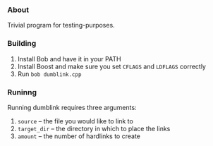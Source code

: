 ### About

Trivial program for testing-purposes.


### Building

1. Install Bob and have it in your PATH
2. Install Boost and make sure you set `CFLAGS` and `LDFLAGS` correctly
3. Run `bob dumblink.cpp`


### Runinng

Running dumblink requires three arguments:

1. `source` – the file you would like to link to
2. `target_dir` – the directory in which to place the links
3. `amount` – the number of hardlinks to create
